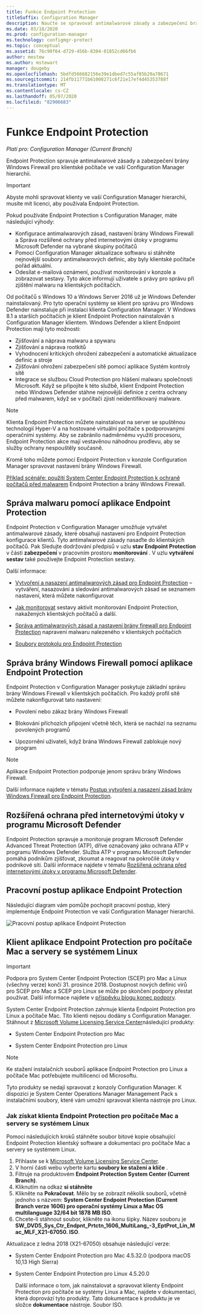 ```yaml
---
title: Funkce Endpoint Protection
titleSuffix: Configuration Manager
description: Naučte se spravovat antimalwarové zásady a zabezpečení brány Windows Firewall pro klienty.
ms.date: 03/18/2020
ms.prod: configuration-manager
ms.technology: configmgr-protect
ms.topic: conceptual
ms.assetid: 76c90f64-d729-456b-8304-01852cd66fb6
author: mestew
ms.author: mstewart
manager: dougeby
ms.openlocfilehash: 5bdfd566682156e39e1dbed7c55af85b20a78671
ms.sourcegitcommit: 214fb11771b61008271c6f21e17ef4d45353788f
ms.translationtype: MT
ms.contentlocale: cs-CZ
ms.lasthandoff: 05/07/2020
ms.locfileid: "82906683"
---
```

# <a name="endpoint-protection"></a>Funkce Endpoint Protection

*Platí pro: Configuration Manager (Current Branch)*

Endpoint Protection spravuje antimalwarové zásady a zabezpečení brány Windows Firewall pro klientské počítače ve vaší Configuration Manager hierarchii.  

> [!IMPORTANT]  
>  Abyste mohli spravovat klienty ve vaší Configuration Manager hierarchii, musíte mít licenci, aby používala Endpoint Protection.  

 Pokud používáte Endpoint Protection s Configuration Manager, máte následující výhody:  

-   Konfigurace antimalwarových zásad, nastavení brány Windows Firewall a Správa rozšířené ochrany před internetovými útoky v programu Microsoft Defender na vybrané skupiny počítačů  
-   Pomocí Configuration Manager aktualizace softwaru si stáhněte nejnovější soubory antimalwarových definic, aby byly klientské počítače pořád aktuální.  
-   Odesílat e-mailová oznámení, používat monitorování v konzole a zobrazovat sestavy. Tyto akce informují uživatele s právy pro správu při zjištění malwaru na klientských počítačích.  

Od počítačů s Windows 10 a Windows Server 2016 už je Windows Defender nainstalovaný. Pro tyto operační systémy se klient pro správu pro Windows Defender nainstaluje při instalaci klienta Configuration Manager. V Windows 8.1 a starších počítačích je klient Endpoint Protection nainstalován s Configuration Manager klientem. Windows Defender a klient Endpoint Protection mají tyto možnosti:  

-   Zjišťování a náprava malwaru a spywaru  
-   Zjišťování a náprava rootkitů  
-   Vyhodnocení kritických ohrožení zabezpečení a automatické aktualizace definic a stroje  
-   Zjišťování ohrožení zabezpečení sítě pomocí aplikace Systém kontroly sítě  
-   Integrace se službou Cloud Protection pro hlášení malwaru společnosti Microsoft. Když se připojíte k této službě, klient Endpoint Protection nebo Windows Defender stáhne nejnovější definice z centra ochrany před malwarem, když se v počítači zjistí neidentifikovaný malware.  

> [!NOTE]  
>  Klienta Endpoint Protection můžete nainstalovat na server se spuštěnou technologií Hyper-V a na hostované virtuální počítače s podporovanými operačními systémy. Aby se zabránilo nadměrnému využití procesoru, Endpoint Protection akce mají vestavěnou náhodnou prodlevu, aby se služby ochrany nespouštěly současně.  

 Kromě toho můžete pomocí Endpoint Protection v konzole Configuration Manager spravovat nastavení brány Windows Firewall.  

 [Příklad scénáře: použití System Center Endpoint Protection k ochraně počítačů před malwarem](scenarios-endpoint-protection.md) Endpoint Protection a brány Windows Firewall.  


## <a name="managing-malware-with-endpoint-protection"></a>Správa malwaru pomocí aplikace Endpoint Protection  
 Endpoint Protection v Configuration Manager umožňuje vytvářet antimalwarové zásady, které obsahují nastavení pro Endpoint Protection konfigurace klientů. Tyto antimalwarové zásady nasaďte do klientských počítačů. Pak Sledujte dodržování předpisů v uzlu **stav Endpoint Protection** v části **zabezpečení** v pracovním prostoru **monitorování** . V uzlu **vytváření sestav** také používejte Endpoint Protection sestavy.  

 Další informace:  

-   [Vytvoření a nasazení antimalwarových zásad pro Endpoint Protection](endpoint-antimalware-policies.md) – vytváření, nasazování a sledování antimalwarových zásad se seznamem nastavení, která můžete nakonfigurovat  

-   [Jak monitorovat](monitor-endpoint-protection.md) sestavy aktivit monitorování Endpoint Protection, nakažených klientských počítačů a další.  

-   [Správa antimalwarových zásad a nastavení brány firewall pro Endpoint Protection](endpoint-antimalware-firewall.md) napravení malwaru nalezeného v klientských počítačích  

-   [Soubory protokolu pro Endpoint Protection](../../core/plan-design/hierarchy/log-files.md#BKMK_EPLog)  


## <a name="managing-windows-firewall-with-endpoint-protection"></a>Správa brány Windows Firewall pomocí aplikace Endpoint Protection  
 Endpoint Protection v Configuration Manager poskytuje základní správu brány Windows Firewall v klientských počítačích. Pro každý profil sítě můžete nakonfigurovat tato nastavení:  

-   Povolení nebo zákaz brány Windows Firewall  

-   Blokování příchozích připojení včetně těch, která se nachází na seznamu povolených programů  

-   Upozornění uživateli, když brána Windows Firewall zablokuje nový program  

> [!NOTE]  
>  Aplikace Endpoint Protection podporuje jenom správu brány Windows Firewall.  


 Další informace najdete v tématu [Postup vytvoření a nasazení zásad brány Windows Firewall pro Endpoint Protection](create-windows-firewall-policies.md).  


## <a name="microsoft-defender-advanced-threat-protection"></a>Rozšířená ochrana před internetovými útoky v programu Microsoft Defender

Endpoint Protection spravuje a monitoruje program Microsoft Defender Advanced Threat Protection (ATP), dříve označovaný jako ochrana ATP v programu Windows Defender. Služba ATP v programu Microsoft Defender pomáhá podnikům zjišťovat, zkoumat a reagovat na pokročilé útoky v podnikové síti. Další informace najdete v tématu [Rozšířená ochrana před internetovými útoky v programu Microsoft Defender](windows-defender-advanced-threat-protection.md).

## <a name="endpoint-protection-workflow"></a>Pracovní postup aplikace Endpoint Protection  
 Následující diagram vám pomůže pochopit pracovní postup, který implementuje Endpoint Protection ve vaší Configuration Manager hierarchii.  

 ![Pracovní postup aplikace Endpoint Protection](../media/Endpoint-Protection-Workflow.gif)  



## <a name="endpoint-protection-client-for-mac-computers-and-linux-servers"></a>Klient aplikace Endpoint Protection pro počítače Mac a servery se systémem Linux  

> [!Important]  
> Podpora pro System Center Endpoint Protection (SCEP) pro Mac a Linux (všechny verze) končí 31. prosince 2018. Dostupnost nových definic virů pro SCEP pro Mac a SCEP pro Linux se může po skončení podpory přestat používat. Další informace najdete v [příspěvku blogu konec podpory](https://techcommunity.microsoft.com/t5/configuration-manager-blog/end-of-support-for-scep-for-mac-and-scep-for-linux-on-december/ba-p/286257).  

 System Center Endpoint Protection zahrnuje klienta Endpoint Protection pro Linux a počítače Mac. Tito klienti nejsou dodány s Configuration Manager. Stáhnout z [Microsoft Volume Licensing Service Center](https://www.microsoft.com/licensing/servicecenter/default.aspx)následující produkty:  

-   System Center Endpoint Protection pro Mac  

-   System Center Endpoint Protection pro Linux  


> [!Note]  
>  Ke stažení instalačních souborů aplikace Endpoint Protection pro Linux a počítače Mac potřebujete multilicenci od Microsoftu.  

 Tyto produkty se nedají spravovat z konzoly Configuration Manager. K dispozici je System Center Operations Manager Management Pack s instalačními soubory, které vám umožní spravovat klienta nástroje pro Linux.  

### <a name="how-to-get-the-endpoint-protection-client-for-mac-computers-and-linux-servers"></a>Jak získat klienta Endpoint Protection pro počítače Mac a servery se systémem Linux

Pomocí následujících kroků stáhněte soubor bitové kopie obsahující Endpoint Protection klientský software a dokumentaci pro počítače Mac a servery se systémem Linux.
1. Přihlaste se k [Microsoft Volume Licensing Service Center](https://www.microsoft.com/licensing/servicecenter/default.aspx).
2. V horní části webu vyberte kartu **soubory ke stažení a klíče** .
3. Filtruje na produktovém **Endpoint Protection System Center (Current Branch)**.
4. Kliknutím na odkaz **si stáhněte**
5. Klikněte na **Pokračovat**. Mělo by se zobrazit několik souborů, včetně jednoho s názvem: **System Center Endpoint Protection (Current Branch verze 1606) pro operační systémy Linux a Mac OS multilanguage 32/64 bit 1878 MB ISO**.
6. Chcete-li stáhnout soubor, klikněte na ikonu šipky. Název souboru je **SW_DVD5_Sys_Ctr_Endpnt_Prtctn_1606_MultiLang_-3_EptProt_Lin_Mac_MLF_X21-67050. ISO**.

Aktualizace z ledna 2018 (X21-67050) obsahuje následující verze:

- System Center Endpoint Protection pro Mac 4.5.32.0 (podpora macOS 10,13 High Sierra)
- System Center Endpoint Protection pro Linux 4.5.20.0 

  Další informace o tom, jak nainstalovat a spravovat klienty Endpoint Protection pro počítače se systémy Linux a Mac, najdete v dokumentaci, která doprovází tyto produkty. Tato dokumentace k produktu je ve složce **dokumentace** nástroje. Soubor ISO.
